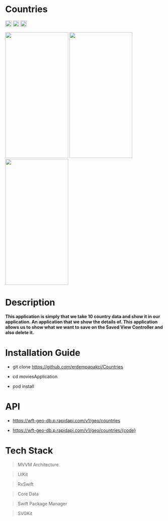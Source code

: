 # Countries

<img src="https://img.shields.io/badge/status-Active-green" height="20"> <img src="https://img.shields.io/badge/architecture-MVVM-yellow" height="20"> <img src="https://img.shields.io/badge/language-Swift-yellow" height="20"> 



<img src="https://user-images.githubusercontent.com/73407945/193457246-12993909-1a3d-4b58-a976-fe055b7697c7.png" width="200" height="400" /> <img src="https://user-images.githubusercontent.com/73407945/193457220-ebb84a58-8279-4a34-8339-93fbc6cbfc6f.gif" width="200" height="400" /> <img src="https://user-images.githubusercontent.com/73407945/193457240-02261c12-de8e-437e-940b-200eb49c9a12.png" width="200" height="400" />





# Description

**This application is simply that we take 10 country data and show it in our application. An application that we show the details of. This application allows us to show what we want to save on the Saved View Controller and also delete it.**

# Installation Guide
* git clone https://github.com/erdempapakci/Countries

* cd moviesApplication

* pod install

# API

* https://wft-geo-db.p.rapidapi.com/v1/geo/countries

* https://wft-geo-db.p.rapidapi.com/v1/geo/countries/{code}


# Tech Stack

> MVVM Architecture

> UIKit

> RxSwift

> Core Data

> Swift Package Manager

> SVGKit

